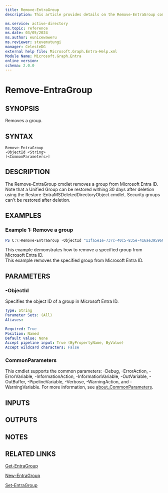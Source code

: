 ```yaml
---
title: Remove-EntraGroup
description: This article provides details on the Remove-EntraGroup command.

ms.service: active-directory
ms.topic: reference
ms.date: 03/05/2024
ms.author: eunicewaweru
ms.reviewer: stevemutungi
manager: CelesteDG
external help file: Microsoft.Graph.Entra-Help.xml
Module Name: Microsoft.Graph.Entra
online version:
schema: 2.0.0
---
```


# Remove-EntraGroup

## SYNOPSIS
Removes a group.

## SYNTAX

```
Remove-EntraGroup 
-ObjectId <String> 
[<CommonParameters>]
```

## DESCRIPTION
The Remove-EntraGroup cmdlet removes a group from Microsoft Entra ID.
Note that a Unified Group can be restored withing 30 days after deletion using the Restore-EntraMSDeletedDirectoryObject cmdlet.
Security groups can't be restored after deletion.

## EXAMPLES

### Example 1: Remove a group

```powershell
PS C:\>Remove-EntraGroup -ObjectId "11fa5e1e-737c-40c5-835e-416ae3959606"
```
This example demonstrates how to remove a specified group from Microsoft Entra ID.  
This example removes the specified group from Microsoft Entra ID.

## PARAMETERS

### -ObjectId
Specifies the object ID of a group in Microsoft Entra ID.

```yaml
Type: String
Parameter Sets: (All)
Aliases:

Required: True
Position: Named
Default value: None
Accept pipeline input: True (ByPropertyName, ByValue)
Accept wildcard characters: False
```

### CommonParameters
This cmdlet supports the common parameters: -Debug, -ErrorAction, -ErrorVariable, -InformationAction, -InformationVariable, -OutVariable, -OutBuffer, -PipelineVariable, -Verbose, -WarningAction, and -WarningVariable. For more information, see [about_CommonParameters](http://go.microsoft.com/fwlink/?LinkID=113216).

## INPUTS

## OUTPUTS

## NOTES

## RELATED LINKS

[Get-EntraGroup](Get-EntraGroup.md)

[New-EntraGroup](New-EntraGroup.md)

[Set-EntraGroup](Set-EntraGroup.md)

